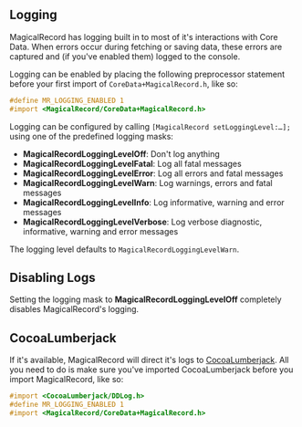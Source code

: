 ## Logging

MagicalRecord has logging built in to most of it's interactions with Core Data. When errors occur during fetching or saving data, these errors are captured and (if you've enabled them) logged to the console.

Logging can be enabled by placing the following preprocessor statement before your first import of `CoreData+MagicalRecord.h`, like so:

```objective-c
#define MR_LOGGING_ENABLED 1
#import <MagicalRecord/CoreData+MagicalRecord.h>
```

Logging can be configured by calling `[MagicalRecord setLoggingLevel:…];` using one of the predefined logging masks:

- **MagicalRecordLoggingLevelOff**: Don't log anything
- **MagicalRecordLoggingLevelFatal**: Log all fatal messages
- **MagicalRecordLoggingLevelError**: Log all errors and fatal messages
- **MagicalRecordLoggingLevelWarn**: Log warnings, errors and fatal messages
- **MagicalRecordLoggingLevelInfo**: Log informative, warning and error messages
- **MagicalRecordLoggingLevelVerbose**: Log verbose diagnostic, informative, warning and error messages

The logging level defaults to `MagicalRecordLoggingLevelWarn`.

## Disabling Logs

Setting the logging mask to **MagicalRecordLoggingLevelOff** completely disables MagicalRecord's logging.

## CocoaLumberjack

If it's available, MagicalRecord will direct it's logs to [CocoaLumberjack](https://github.com/CocoaLumberjack/CocoaLumberjack). All you need to do is make sure you've imported CocoaLumberjack before you import MagicalRecord, like so:

```objective-c
#import <CocoaLumberjack/DDLog.h>
#define MR_LOGGING_ENABLED 1
#import <MagicalRecord/CoreData+MagicalRecord.h>
```
